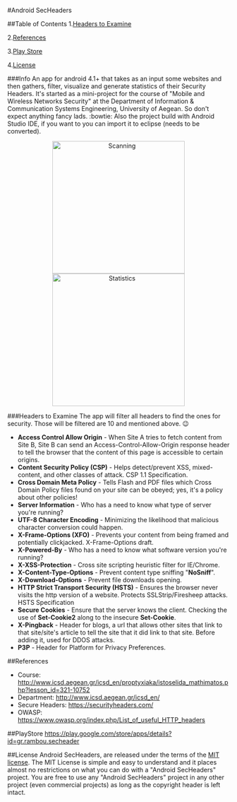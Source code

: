 #Android SecHeaders

##Table of Contents
1.[Headers to Examine](https://github.com/Rambou/Andro-SecHeaders#headers-to-examine)

2.[References](https://github.com/Rambou/Andro-SecHeaders#references)

3.[Play Store](https://github.com/Rambou/Andro-SecHeaders#playstore)

4.[License](https://github.com/Rambou/Andro-SecHeaders#license)


###Info
An app for android 4.1+ that takes as an input some websites and then gathers, filter, visualize and generate statistics of their Security Headers. It's started as a mini-project for the course of "Mobile and Wireless Networks Security" at the Department of Information & Communication Systems Engineering, University of Aegean. So don't expect anything fancy lads. :bowtie: Also the project build with Android Studio IDE, if you want to you can import it to eclipse (needs to be converted).

<p align="center">
<img src="https://cloud.githubusercontent.com/assets/4427553/6771116/409d128e-d0de-11e4-8da8-07aa8e9d6179.png" alt="Scanning" width="300"/>
<img src="https://cloud.githubusercontent.com/assets/4427553/6771117/421f4334-d0de-11e4-81e1-d73f55a41c3b.png" alt="Statistics" width="300"/>
</p>

###Headers to Examine
The app will filter all headers to find the ones for security. Those will be filtered are 10 and mentioned above. :wink:
+ __Access Control Allow Origin__ - When Site A tries to fetch content from Site B, Site B can send an Access-Control-Allow-Origin response header to tell the browser that the content of this page is accessible to certain origins.
+ __Content Security Policy (CSP)__ - Helps detect/prevent XSS, mixed-content, and other classes of attack. CSP 1.1 Specification.
+ __Cross Domain Meta Policy__ - Tells Flash and PDF files which Cross Domain Policy files found on your site can be obeyed; yes, it's a policy about other policies!
+ __Server Information__ - Who has a need to know what type of server you're running?
+ __UTF-8 Character Encoding__ - Minimizing the likelihood that malicious character conversion could happen.
+ __X-Frame-Options (XFO)__ - Prevents your content from being framed and potentially clickjacked. X-Frame-Options draft.
+ __X-Powered-By__ - Who has a need to know what software version you're running?
+ __X-XSS-Protection__ - Cross site scripting heuristic filter for IE/Chrome.
+ __X-Content-Type-Options__ - Prevent content type sniffing "__NoSniff__".
+ __X-Download-Options__ - Prevent file downloads opening.
+ __HTTP Strict Transport Security (HSTS)__ - Ensures the browser never visits the http version of a website. Protects SSLStrip/Firesheep attacks. HSTS Specification
+ __Secure Cookies__ - Ensure that the server knows the client. Checking the use of __Set-Cookie2__ along to the insecure __Set-Cookie__.
+ __X-Pingback__ - Header for blogs, a url that allows other sites that link to that site/site's article to tell the site that it did link to that site. Before adding it, used for DDOS attacks.
+ __P3P__ - Header for Platform for Privacy Preferences.

##References
* Course: http://www.icsd.aegean.gr/icsd_en/proptyxiaka/istoselida_mathimatos.php?lesson_id=321-10752
* Department: http://www.icsd.aegean.gr/icsd_en/
* Secure Headers: https://securityheaders.com/
* OWASP: https://www.owasp.org/index.php/List_of_useful_HTTP_headers

##PlayStore
https://play.google.com/store/apps/details?id=gr.rambou.secheader


##License
Android SecHeaders, are released under the terms of the [MIT license](http://en.wikipedia.org/wiki/MIT_License).
The MIT License is simple and easy to understand and it places almost no restrictions on what you can do with a "Android SecHeaders" project. You are free to use any "Android SecHeaders" project in any other project (even commercial projects) as long as the copyright header is left intact.
